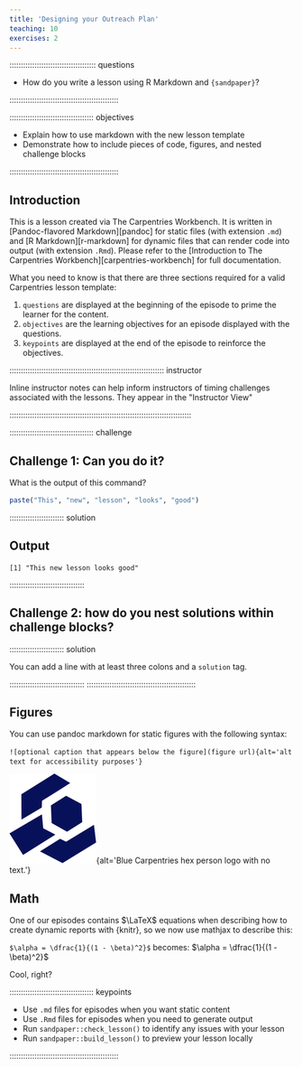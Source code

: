 ```yaml
---
title: 'Designing your Outreach Plan'
teaching: 10
exercises: 2
---
```


:::::::::::::::::::::::::::::::::::::: questions 

- How do you write a lesson using R Markdown and `{sandpaper}`?

::::::::::::::::::::::::::::::::::::::::::::::::

::::::::::::::::::::::::::::::::::::: objectives

- Explain how to use markdown with the new lesson template
- Demonstrate how to include pieces of code, figures, and nested challenge blocks

::::::::::::::::::::::::::::::::::::::::::::::::

## Introduction

This is a lesson created via The Carpentries Workbench. It is written in
[Pandoc-flavored Markdown][pandoc] for static files (with extension `.md`) and
[R Markdown][r-markdown] for dynamic files that can render code into output
(with extension `.Rmd`). Please refer to the [Introduction to The Carpentries
Workbench][carpentries-workbench] for full documentation.

What you need to know is that there are three sections required for a valid
Carpentries lesson template:

 1. `questions` are displayed at the beginning of the episode to prime the
    learner for the content.
 2. `objectives` are the learning objectives for an episode displayed with
    the questions.
 3. `keypoints` are displayed at the end of the episode to reinforce the
    objectives.

:::::::::::::::::::::::::::::::::::::::::::::::::::::::::::::::::::: instructor

Inline instructor notes can help inform instructors of timing challenges
associated with the lessons. They appear in the "Instructor View"

::::::::::::::::::::::::::::::::::::::::::::::::::::::::::::::::::::::::::::::::

::::::::::::::::::::::::::::::::::::: challenge 

## Challenge 1: Can you do it?

What is the output of this command?

```r
paste("This", "new", "lesson", "looks", "good")
```

:::::::::::::::::::::::: solution 

## Output
 
```output
[1] "This new lesson looks good"
```

:::::::::::::::::::::::::::::::::


## Challenge 2: how do you nest solutions within challenge blocks?

:::::::::::::::::::::::: solution 

You can add a line with at least three colons and a `solution` tag.

:::::::::::::::::::::::::::::::::
::::::::::::::::::::::::::::::::::::::::::::::::

## Figures

You can use pandoc markdown for static figures with the following syntax:

`![optional caption that appears below the figure](figure url){alt='alt text for
accessibility purposes'}`

![You belong in The Carpentries!](https://raw.githubusercontent.com/carpentries/logo/master/Badge_Carpentries.svg){alt='Blue Carpentries hex person logo with no text.'}

## Math

One of our episodes contains $\LaTeX$ equations when describing how to create
dynamic reports with {knitr}, so we now use mathjax to describe this:

`$\alpha = \dfrac{1}{(1 - \beta)^2}$` becomes: $\alpha = \dfrac{1}{(1 - \beta)^2}$

Cool, right?

::::::::::::::::::::::::::::::::::::: keypoints 

- Use `.md` files for episodes when you want static content
- Use `.Rmd` files for episodes when you need to generate output
- Run `sandpaper::check_lesson()` to identify any issues with your lesson
- Run `sandpaper::build_lesson()` to preview your lesson locally

::::::::::::::::::::::::::::::::::::::::::::::::

